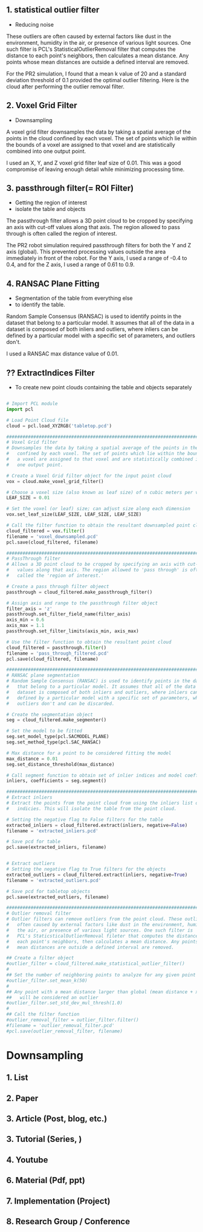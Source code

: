 ## 1. statistical outlier filter
- Reducing noise 

These outliers are often caused by external factors like dust in the environment, humidity in the air, or presence of various light sources. One such filter is PCL's StatisticalOutlierRemoval filter that computes the distance to each point's neighbors, then calculates a mean distance. Any points whose mean distances are outside a defined interval are removed.


For the PR2 simulation, I found that a mean k value of 20 and a standard deviation threshold of 0.1 provided the optimal outlier filtering. Here is the cloud after performing the outlier removal filter.

## 2. Voxel Grid Filter
- Downsampling 

A voxel grid filter downsamples the data by taking a spatial average of the points in the cloud confined by each voxel. The set of points which lie within the bounds of a voxel are assigned to that voxel and are statistically combined into one output point.

I used an X, Y, and Z voxel grid filter leaf size of 0.01. This was a good compromise of leaving enough detail while minimizing processing time.



## 3. passthrough filter(= ROI Filter)

- Getting the region of interest 
- isolate the table and objects

The passthrough filter allows a 3D point cloud to be cropped by specifying an axis with cut-off values along that axis. The region allowed to pass through is often called the region of interest.

The PR2 robot simulation required passthrough filters for both the Y and Z axis (global). This prevented processing values outside the area immediately in front of the robot. For the Y axis, I used a range of -0.4 to 0.4, and for the Z axis, I used a range of 0.61 to 0.9.


## 4. RANSAC Plane Fitting
- Segmentation of the table from everything else 
- to identify the table.


Random Sample Consensus (RANSAC) is used to identify points in the dataset that belong to a particular model. It assumes that all of the data in a dataset is composed of both inliers and outliers, where inliers can be defined by a particular model with a specific set of parameters, and outliers don't.

I used a RANSAC max distance value of 0.01.


## ?? ExtractIndices Filter
- To create new point clouds containing the table and objects separately


```python

# Import PCL module
import pcl

# Load Point Cloud file
cloud = pcl.load_XYZRGB('tabletop.pcd')

##############################################################################
# Voxel Grid filter
# Downsamples the data by taking a spatial average of the points in the cloud
#   confined by each voxel. The set of points which lie within the bounds of
#   a voxel are assigned to that voxel and are statistically combined into
#   one output point.

# Create a Voxel Grid filter object for the input point cloud
vox = cloud.make_voxel_grid_filter()

# Choose a voxel size (also known as leaf size) of n cubic meters per voxel
LEAF_SIZE = 0.01

# Set the voxel (or leaf) size; can adjust size along each dimension
vox.set_leaf_size(LEAF_SIZE, LEAF_SIZE, LEAF_SIZE)

# Call the filter function to obtain the resultant downsampled point cloud
cloud_filtered = vox.filter()
filename = 'voxel_downsampled.pcd'
pcl.save(cloud_filtered, filename)

##############################################################################
# PassThrough filter
# Allows a 3D point cloud to be cropped by specifying an axis with cut-off
#   values along that axis. The region allowed to 'pass through' is often
#   called the 'region of interest.'

# Create a pass through filter objeect
passthrough = cloud_filtered.make_passthrough_filter()

# Assign axis and range to the passthrough filter object
filter_axis = 'z'
passthrough.set_filter_field_name(filter_axis)
axis_min = 0.6
axis_max = 1.1
passthrough.set_filter_limits(axis_min, axis_max)

# Use the filter function to obtain the resultant point cloud
cloud_filtered = passthrough.filter()
filename = 'pass_through_filtered.pcd'
pcl.save(cloud_filtered, filename)

##############################################################################
# RANSAC plane segmentation
# Random Sample Consensus (RANSAC) is used to identify points in the dataset
#   that belong to a particular model. It assumes that all of the data in a
#   dataset is composed of both inliers and outliers, where inliers can be
#   defined by a particular model with a specific set of parameters, where
#   outliers don't and can be discarded.

# Create the segmentation object
seg = cloud_filtered.make_segmenter()

# Set the model to be fitted
seg.set_model_type(pcl.SACMODEL_PLANE)
seg.set_method_type(pcl.SAC_RANSAC)

# Max distance for a point to be considered fitting the model
max_distance = 0.01
seg.set_distance_threshold(max_distance)

# Call segment function to obtain set of inlier indices and model coefficients
inliers, coefficients = seg.segment()

##############################################################################
# Extract inliers
# Extract the points from the point cloud from using the inliers list of
#   indicies. This will isolate the table from the point cloud.

# Setting the negative flag to False filters for the table
extracted_inliers = cloud_filtered.extract(inliers, negative=False)
filename = 'extracted_inliers.pcd'

# Save pcd for table
pcl.save(extracted_inliers, filename)


# Extract outliers
# Setting the negative flag to True filters for the objects
extracted_outliers = cloud_filtered.extract(inliers, negative=True)
filename = 'extracted_outliers.pcd'

# Save pcd for tabletop objects
pcl.save(extracted_outliers, filename)

##############################################################################
# Outlier removal filter
# Outlier filters can remove outliers from the point cloud. These outliers are
#   often caused by external factors like dust in the environment, humidity in
#   the air, or presence of various light sources. One such filter is
#   PCL's StaticsticalOutlierRemoval fileter that computes the distance to
#   each point's neighbors, then calculates a mean distance. Any points whose
#   mean distances are outside a defined interval are removed.

## Create a filter object
#outlier_filter = cloud_filtered.make_statistical_outlier_filter()
#
## Set the number of neighboring points to analyze for any given point
#outlier_filter.set_mean_k(50)
#
## Any point with a mean distance larger than global (mean distance + x*std_dev)
##   will be considered an outlier
#outlier_filter.set_std_dev_mul_thresh(1.0)
#
## Call the filter function
#outlier_removal_filter = outlier_filter.filter()
#filename = 'outlier_removal_filter.pcd'
#pcl.save(outlier_removal_filter, filename)


```


# Downsampling

## 1. List



## 2. Paper



## 3. Article (Post, blog, etc.)



## 3. Tutorial (Series, )



## 4. Youtube



## 6. Material (Pdf, ppt)



## 7. Implementation (Project)


## 8. Research Group / Conference 

